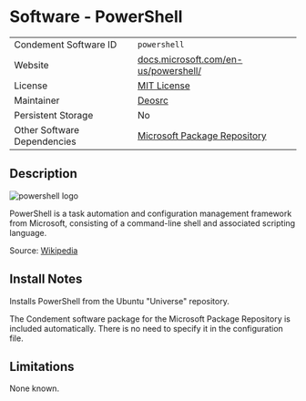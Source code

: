 # Software - PowerShell

|                             |                                                                                      |
| --------------------------- | ------------------------------------------------------------------------------------ |
| Condement Software ID       | `powershell`                                                                         |
| Website                     | [docs.microsoft.com/en-us/powershell/](https://docs.microsoft.com/en-us/powershell/) |
| License                     | [MIT License](https://github.com/PowerShell/PowerShell/blob/master/LICENSE.txt)      |
| Maintainer                  | [Deosrc](https://github.com/deosrc)                                                  |
| Persistent Storage          | No                                                                                   |
| Other Software Dependencies | [Microsoft Package Repository](./microsoft-package-repository)                       |

## Description

![powershell logo](https://upload.wikimedia.org/wikipedia/commons/thumb/a/af/PowerShell_Core_6.0_icon.png/64px-PowerShell_Core_6.0_icon.png)

PowerShell is a task automation and configuration management framework from
Microsoft, consisting of a command-line shell and associated scripting
language.

Source: [Wikipedia](https://en.wikipedia.org/wiki/PowerShell)

## Install Notes

Installs PowerShell from the Ubuntu "Universe" repository.

The Condement software package for the Microsoft Package Repository is included automatically. There is no need to
specify it in the configuration file.

## Limitations

None known.
